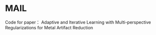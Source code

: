 # MAIL
Code for paper： Adaptive and Iterative Learning with Multi-perspective Regularizations for Metal Artifact Reduction
